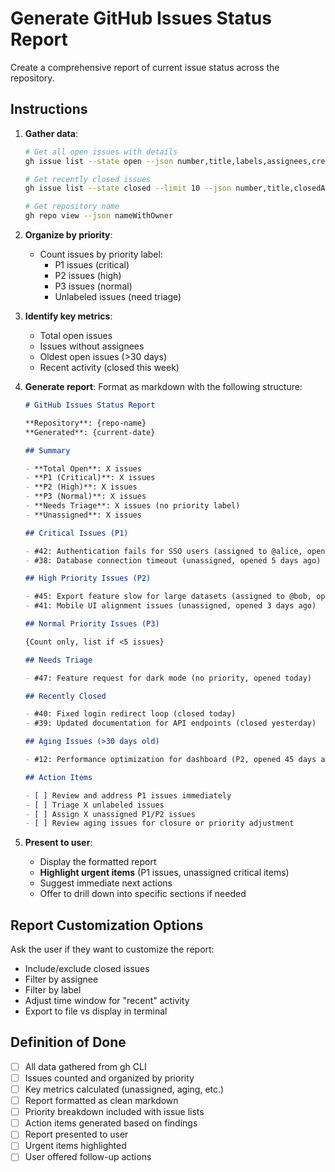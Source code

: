 # Generate GitHub Issues Status Report

Create a comprehensive report of current issue status across the repository.

## Instructions

1. **Gather data**:
   ```bash
   # Get all open issues with details
   gh issue list --state open --json number,title,labels,assignees,createdAt --limit 100

   # Get recently closed issues
   gh issue list --state closed --limit 10 --json number,title,closedAt

   # Get repository name
   gh repo view --json nameWithOwner
   ```

2. **Organize by priority**:
   - Count issues by priority label:
     - P1 issues (critical)
     - P2 issues (high)
     - P3 issues (normal)
     - Unlabeled issues (need triage)

3. **Identify key metrics**:
   - Total open issues
   - Issues without assignees
   - Oldest open issues (>30 days)
   - Recent activity (closed this week)

4. **Generate report**:
   Format as markdown with the following structure:

   ```markdown
   # GitHub Issues Status Report

   **Repository**: {repo-name}
   **Generated**: {current-date}

   ## Summary

   - **Total Open**: X issues
   - **P1 (Critical)**: X issues
   - **P2 (High)**: X issues
   - **P3 (Normal)**: X issues
   - **Needs Triage**: X issues (no priority label)
   - **Unassigned**: X issues

   ## Critical Issues (P1)

   - #42: Authentication fails for SSO users (assigned to @alice, opened 2 days ago)
   - #38: Database connection timeout (unassigned, opened 5 days ago)

   ## High Priority Issues (P2)

   - #45: Export feature slow for large datasets (assigned to @bob, opened 1 week ago)
   - #41: Mobile UI alignment issues (unassigned, opened 3 days ago)

   ## Normal Priority Issues (P3)

   {Count only, list if <5 issues}

   ## Needs Triage

   - #47: Feature request for dark mode (no priority, opened today)

   ## Recently Closed

   - #40: Fixed login redirect loop (closed today)
   - #39: Updated documentation for API endpoints (closed yesterday)

   ## Aging Issues (>30 days old)

   - #12: Performance optimization for dashboard (P2, opened 45 days ago)

   ## Action Items

   - [ ] Review and address P1 issues immediately
   - [ ] Triage X unlabeled issues
   - [ ] Assign X unassigned P1/P2 issues
   - [ ] Review aging issues for closure or priority adjustment
   ```

5. **Present to user**:
   - Display the formatted report
   - **Highlight urgent items** (P1 issues, unassigned critical items)
   - Suggest immediate next actions
   - Offer to drill down into specific sections if needed

## Report Customization Options

Ask the user if they want to customize the report:
- Include/exclude closed issues
- Filter by assignee
- Filter by label
- Adjust time window for "recent" activity
- Export to file vs display in terminal

## Definition of Done

- [ ] All data gathered from gh CLI
- [ ] Issues counted and organized by priority
- [ ] Key metrics calculated (unassigned, aging, etc.)
- [ ] Report formatted as clean markdown
- [ ] Priority breakdown included with issue lists
- [ ] Action items generated based on findings
- [ ] Report presented to user
- [ ] Urgent items highlighted
- [ ] User offered follow-up actions

